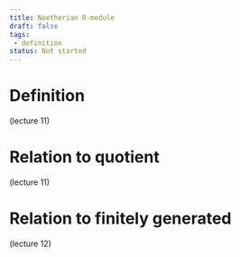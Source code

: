 ```yaml
---
title: Noetherian R-module
draft: false
tags:
 - definition
status: Not started
---
```

# Definition
(lecture 11)

# Relation to quotient
(lecture 11)

# Relation to finitely generated
(lecture 12)